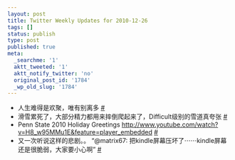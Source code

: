 ```yaml
---
layout: post
title: Twitter Weekly Updates for 2010-12-26
tags: []
status: publish
type: post
published: true
meta:
  _searchme: '1'
  aktt_tweeted: '1'
  aktt_notify_twitter: 'no'
  original_post_id: '1784'
  _wp_old_slug: '1784'
---
```

<ul class="aktt_tweet_digest">
	<li>人生难得是欢聚，唯有别离多 <a href="http://twitter.com/azaleasays/statuses/16400788104417280" class="aktt_tweet_time">#</a></li>
	<li>滑雪累死了，大部分精力都用来摔倒爬起来了，Difficult级别的雪道真夸张 <a href="http://twitter.com/azaleasays/statuses/16403875875528704" class="aktt_tweet_time">#</a></li>
	<li>Penn State 2010 Holiday Greetings <a href="http://www.youtube.com/watch?v=H8_w95MMu1E&amp;feature=player_embedded" rel="nofollow">http://www.youtube.com/watch?v=H8_w95MMu1E&amp;feature=player_embedded</a> <a href="http://twitter.com/azaleasays/statuses/16733164542099456" class="aktt_tweet_time">#</a></li>
	<li>又一次听说这样的悲剧。。 “@matrix67: 把kindle屏幕压坏了⋯⋯kindle屏幕还是很脆弱，大家要小心啊” <a href="http://twitter.com/azaleasays/statuses/17644795212075008" class="aktt_tweet_time">#</a></li>
</ul>
